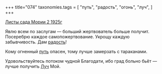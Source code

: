 +++
title="074"
taxonomies.tags = [
 "путь",
 "радость",
 "огонь",
 "луч",
]
+++

[Листы сада Мории 2 1925г](/agni/1925)

Явлю всем по заслугам — больший жертвователь больше получит. Посеребрю каждое самопожертвование. Укрощу каждую забывчивость. Дам [радость](/tags/радость)!   

Кому огненный [путь](/tags/путь) опасен, тому лучше замерзать с тараканами.   

Удовольствуйтесь потоком чудной Благодати, ибо град больно бьёт — лучше получить [Луч](/tags/луч) Мой.   

